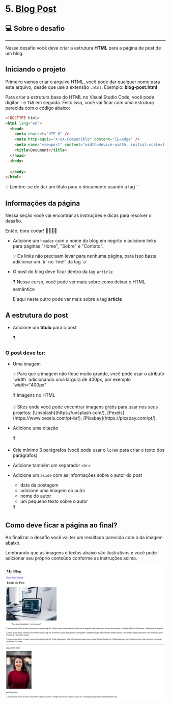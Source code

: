 # 5. [Blog Post](https://mellcosta.github.io/desafiosRocketseat/iniciante/desafios_html/5_blog_post/blog_post.html)

## 💻 Sobre o desafio

---

Nesse desafio você deve criar a estrutura **HTML** para a página de post de um blog.

## Iniciando o projeto

Primeiro vamos criar o arquivo HTML, você pode dar qualquer nome para este arquivo, desde que use a extensão `.html`. Exemplo: **blog-post.html** 

Para criar a estrutura base do HTML no Visual Studio Code, você pode digitar `!` e `TAB` em seguida. Feito isso, você vai ficar com uma estrutura parecida com o código abaixo:

```html
<!DOCTYPE html>
<html lang="en">
  <head>
    <meta charset="UTF-8" />
    <meta http-equiv="X-UA-Compatible" content="IE=edge" />
    <meta name="viewport" content="width=device-width, initial-scale=1.0" />
    <title>Document</title>
  </head>
  <body>

  </body>
</html>
```

<aside>
💡 Lembre-se de dar um título para o documento usando a tag `<title>` 
`<title>Blog Post</title>`

</aside>

## Informações da página

Nessa seção você vai encontrar as instruções e dicas para resolver o desafio.

Então, bora codar! 👨‍💻👩‍💻

- Adicione um `header` com o nome do blog em negrito e adicione links para páginas "Home", "Sobre" e "Contato".
    
    <aside>
    💡  Os links não precisam levar para nenhuma página, para isso basta adicionar um `#` no `href` da tag `a`
    
    [](https://app.rocketseat.com.br/node/o-guia-estelar-de-html/group/links/lesson/conhecendo-a-tag-ancora)
    
    </aside>
    
- O post do blog deve ficar dentro da tag `article`
    
    <aside>
    ❓ Nesse curso, você pode ver mais sobre como deixar o HTML semântico
    
    [](https://app.rocketseat.com.br/node/html-que-faz-sentido-para-todos)
    
    E aqui neste outro pode ver mais sobre a tag **article**
    
    [](https://app.rocketseat.com.br/node/html-que-faz-sentido-para-todos/lesson/article)
    
    </aside>
    

## A estrutura do post

- Adicione um **título** para o post
    
    <aside>
    ❓
    
    [](https://app.rocketseat.com.br/node/o-guia-estelar-de-html/group/trabalhando-com-elementos/lesson/titulos-e-paragrafos)
    
    </aside>
    

### O post deve ter:

- Uma imagem
    
    <aside>
    💡 Para que a imagem não fique muito grande, você pode usar o atributo `width` adicionando uma largura de 400px, por exemplo `width="400px"`
    
    [](https://app.rocketseat.com.br/node/o-guia-estelar-de-html/group/conceitos-7/lesson/atributos)
    
    </aside>
    
    <aside>
    ❓ Imagens no HTML
    
    [](https://app.rocketseat.com.br/node/posso-ver-e-ouvir-o-html/group/images/lesson/images)
    
    </aside>
    
    <aside>
    💡 Sites onde você pode encontrar imagens grátis para usar nos seus projetos: [Unsplash](https://unsplash.com/), [Pexels](https://www.pexels.com/pt-br/), [Pixabay](https://pixabay.com/pt/).
    
    </aside>
    
- Adicione uma citação
    
    <aside>
    ❓
    
    [](https://app.rocketseat.com.br/node/o-guia-estelar-de-html/group/trabalhando-com-elementos/lesson/citacoes)
    
    </aside>
    
- Crie mínimo 3 parágrafos (você pode usar o `lorem` para criar o texto dos parágrafos)
- Adicione também um separador `<hr>`
- Adicione um `aside` com as informações sobre o autor do post
    - data da postagem
    - adicione uma imagem do autor
    - nome do autor
    - um pequeno texto sobre o autor
    
    <aside>
    ❓
    
    [](https://app.rocketseat.com.br/node/html-que-faz-sentido-para-todos/lesson/aside)
    
    </aside>
    

## Como deve ficar a página ao final?

Ao finalizar o desafio você vai ter um resultado parecido com o da imagem abaixo. 

Lembrando que as imagens e textos abaixo são ilustrativos e você pode adicionar seu próprio conteúdo conforme as instruções acima.

![Modelo do Blog Post](../../assets/blogPost.png)
